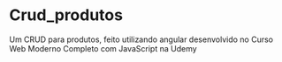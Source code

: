 # Crud_produtos
Um CRUD para produtos, feito utilizando angular desenvolvido no Curso Web Moderno Completo com JavaScript na Udemy

